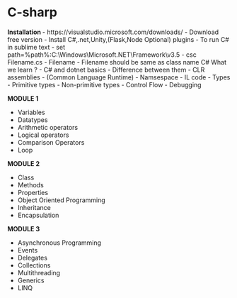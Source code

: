 # C-sharp
<b> 
  Installation
  </b> 
 -  https://visualstudio.microsoft.com/downloads/ 
 -  Download free version 
 -  Install C#,.net,Unity,(Flask,Node Optional) plugins 
 -  To run C# in sublime text 
 -  set path=%path%:C:\Windows\Microsoft.NET\Framework\v3.5
 -  csc Filename.cs
 -  Filename
 -  Filename should be same as class name 
C#
What we learn ? 
- C# and dotnet basics 
- Difference between them 
- CLR assemblies - (Common Language Runtime)
- Namsespace 
- IL code
- Types 
  - Primitive types 
  - Non-primitive types 
- Control Flow
- Debugging

<b>MODULE 1 </b>
- Variables
- Datatypes 
- Arithmetic operators 
- Logical operators 
- Comparison Operators 
- Loop 

<b>MODULE 2 </b>
- Class 
- Methods 
- Properties 
- Object Oriented Programming 
- Inheritance
- Encapsulation 

<b>MODULE 3 </b>
- Asynchronous Programming 
- Events 
- Delegates 
- Collections 
- Multithreading 
- Generics 
- LINQ

